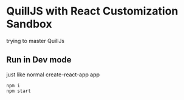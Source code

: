 # QuillJS with React Customization Sandbox

trying to master QuillJs

## Run in Dev mode

just like normal create-react-app app

```
npm i
npm start
```
